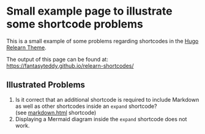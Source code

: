 # Small example page to illustrate some shortcode problems

This is a small example of some problems regarding shortcodes in the [Hugo Relearn Theme](https://github.com/McShelby/hugo-theme-relearn).

The output of this page can be found at: https://fantasyteddy.github.io/relearn-shortcodes/

## Illustrated Problems

1. Is it correct that an additional shortcode is required to include Markdown as well as other shortcodes inside an `expand` shortcode?<br/>
   (see [markdown.html](layouts/shortcodes/markdown.html) shortcode)
2. Displaying a Mermaid diagram inside the `expand` shortcode does not work.
